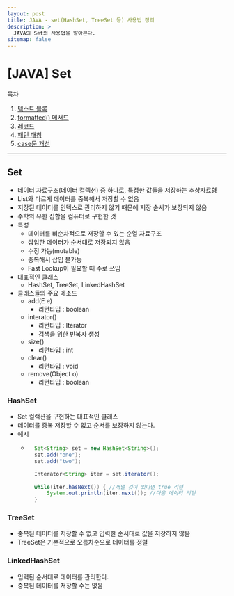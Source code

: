 ```yaml
---
layout: post
title: JAVA - set(HashSet, TreeSet 등) 사용법 정리
description: >
  JAVA의 Set의 사용법을 알아본다.
sitemap: false
---
```


# [JAVA] Set

목차
1. [텍스트 블록](#텍스트-블록)
2. [formatted() 메서드](#formatted-메서드)
3. [레코드](#레코드)
4. [패턴 매칭](#패턴-매칭) 
5. [case문 개선](#자료형에-맞는-case-처리)

---


## Set
- 데이터 자료구조(데이터 컬렉션) 중 하나로, 특정한 값들을 저장하는 추상자료형
- List와 다르게 데이터를 중복해서 저장할 수 없음
- 저장된 데이터를 인덱스로 관리하지 않기 때문에 저장 순서가 보장되지 않음
- 수학의 유한 집합을 컴퓨터로 구현한 것
- 특성
    - 데이터를 비순차적으로 저장할 수 있는 순열 자료구조
    - 삽입한 데이터가 순서대로 저장되지 않음
    - 수정 가능(mutable)
    - 중복해서 삽입 불가능
    - Fast Lookup이 필요할 때 주로 쓰임
- 대표적인 클래스
    - HashSet, TreeSet, LinkedHashSet
- 클래스들의 주요 메소드
    - add(E e)
        - 리턴타입 : boolean
    - interator()
        - 리턴타입 : Iterator<E>
        - 검색을 위한 반복자 생성
    - size()
        - 리턴타입 : int
    - clear()
        - 리턴타입 : void
    - remove(Object o)
        - 리턴타입 : boolean
    
### HashSet
- Set 컬랙션을 구현하는 대표적인 클래스
- 데이터를 중복 저장할 수 없고 순서를 보장하지 않는다.
- 예시
    - ```java
        Set<String> set = new HashSet<String>();
        set.add("one");
        set.add("two");

        Interator<String> iter = set.iterator();
        
        while(iter.hasNext()) { //꺼낼 것이 있다면 true 리턴
            System.out.println(iter.next()); //다음 데이터 리턴
        }
        ```

### TreeSet
- 중복된 데이터를 저장할 수 없고 입력한 순서대로 값을 저장하지 않음
- TreeSet은 기본적으로 오름차순으로 데이터를 정렬

### LinkedHashSet
- 입력된 순서대로 데이터를 관리한다.
- 중복된 데이터를 저장할 수는 없음